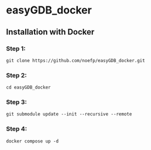 # easyGDB_docker
## Installation with Docker

### Step 1:
```
git clone https://github.com/noefp/easyGDB_docker.git
```
### Step 2:
``` 
cd easyGDB_docker
```
### Step 3:
```
git submodule update --init --recursive --remote
```
### Step 4:
```
docker compose up -d
```
